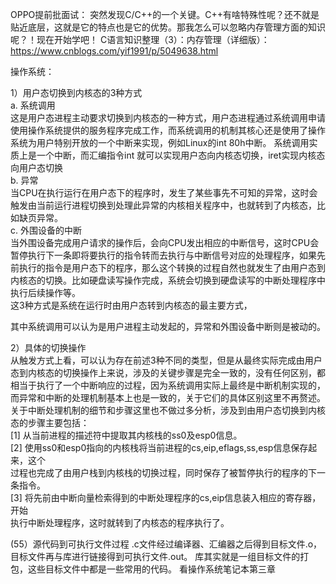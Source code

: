 OPPO提前批面试：
突然发现C/C++的一个关键。C++有啥特殊性呢？还不就是贴近底层，这就是它的特点也是它的优势。那我怎么可以忽略内存管理方面的知识呢？！现在开始学吧！
C语言知识整理（3）：内存管理（详细版）：
https://www.cnblogs.com/yif1991/p/5049638.html


操作系统：

1）用户态切换到内核态的3种方式  
a. 系统调用  
这是用户态进程主动要求切换到内核态的一种方式，用户态进程通过系统调用申请使用操作系统提供的服务程序完成工作，而系统调用的机制其核心还是使用了操作系统为用户特别开放的一个中断来实现，例如Linux的int 80h中断。 
系统调用实质上是一个中断，而汇编指令int 就可以实现用户态向内核态切换，iret实现内核态向用户态切换  
b. 异常  
当CPU在执行运行在用户态下的程序时，发生了某些事先不可知的异常，这时会触发由当前运行进程切换到处理此异常的内核相关程序中，也就转到了内核态，比如缺页异常。  
c. 外围设备的中断  
当外围设备完成用户请求的操作后，会向CPU发出相应的中断信号，这时CPU会暂停执行下一条即将要执行的指令转而去执行与中断信号对应的处理程序，如果先前执行的指令是用户态下的程序，那么这个转换的过程自然也就发生了由用户态到内核态的切换。比如硬盘读写操作完成，系统会切换到硬盘读写的中断处理程序中执行后续操作等。   
这3种方式是系统在运行时由用户态转到内核态的最主要方式，

其中系统调用可以认为是用户进程主动发起的，异常和外围设备中断则是被动的。   

2）具体的切换操作  
从触发方式上看，可以认为存在前述3种不同的类型，但是从最终实际完成由用户态到内核态的切换操作上来说，涉及的关键步骤是完全一致的，没有任何区别，都相当于执行了一个中断响应的过程，因为系统调用实际上最终是中断机制实现的，而异常和中断的处理机制基本上也是一致的，关于它们的具体区别这里不再赘述。关于中断处理机制的细节和步骤这里也不做过多分析，涉及到由用户态切换到内核态的步骤主要包括：  
[1] 从当前进程的描述符中提取其内核栈的ss0及esp0信息。  
[2] 使用ss0和esp0指向的内核栈将当前进程的cs,eip,eflags,ss,esp信息保存起来，这个  
过程也完成了由用户栈到内核栈的切换过程，同时保存了被暂停执行的程序的下一  
条指令。  
[3] 将先前由中断向量检索得到的中断处理程序的cs,eip信息装入相应的寄存器，开始  
执行中断处理程序，这时就转到了内核态的程序执行了。

(55）源代码到可执行文件过程
.c文件经过编译器、汇编器之后得到目标文件.o，目标文件再与库进行链接得到可执行文件.out。 
库其实就是一组目标文件的打包，这些目标文件中都是一些常用的代码。
看操作系统笔记本第三章

